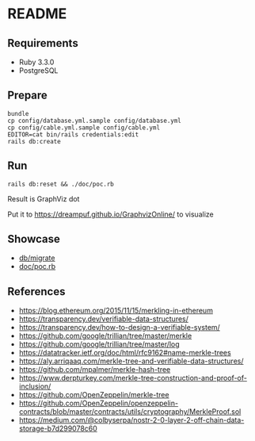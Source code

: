 # README

## Requirements

- Ruby 3.3.0
- PostgreSQL

## Prepare

```
bundle
cp config/database.yml.sample config/database.yml
cp config/cable.yml.sample config/cable.yml
EDITOR=cat bin/rails credentials:edit
rails db:create
```

## Run

```
rails db:reset && ./doc/poc.rb
```

Result is GraphViz dot

Put it to <https://dreampuf.github.io/GraphvizOnline/> to visualize

## Showcase

- [db/migrate](db/migrate)
- [doc/poc.rb](doc/poc.rb)

## References

- https://blog.ethereum.org/2015/11/15/merkling-in-ethereum
- https://transparency.dev/verifiable-data-structures/
- https://transparency.dev/how-to-design-a-verifiable-system/
- https://github.com/google/trillian/tree/master/merkle
- https://github.com/google/trillian/tree/master/log
- https://datatracker.ietf.org/doc/html/rfc9162#name-merkle-trees
- https://aly.arriqaaq.com/merkle-tree-and-verifiable-data-structures/
- https://github.com/mpalmer/merkle-hash-tree
- https://www.derpturkey.com/merkle-tree-construction-and-proof-of-inclusion/
- https://github.com/OpenZeppelin/merkle-tree
- https://github.com/OpenZeppelin/openzeppelin-contracts/blob/master/contracts/utils/cryptography/MerkleProof.sol
- https://medium.com/@colbyserpa/nostr-2-0-layer-2-off-chain-data-storage-b7d299078c60
